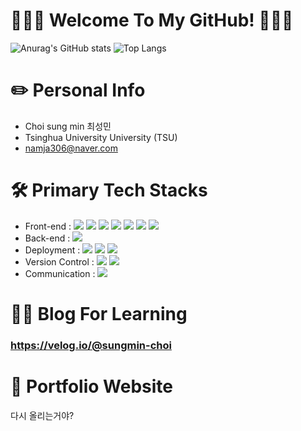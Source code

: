 # 🙋🏻‍♂️ Welcome To My GitHub! 🙋🏻‍♂️

![Anurag's GitHub stats](https://github-readme-stats-sand-six-91.vercel.app/api?username=sungmin-choi&show_icons=true&count_private=true&line_height=24&theme=dracula&hide=stars)
![Top Langs](https://github-readme-stats-sand-six-91.vercel.app/api/top-langs/?username=sungmin-choi&layout=compact&theme=dracula)

# ✏️ Personal Info

- Choi sung min 최성민
- Tsinghua University University (TSU)
- namja306@naver.com

# 🛠 Primary Tech Stacks

- Front-end : <span><img src="https://img.shields.io/badge/HTML-e34f26?style=flat&logo=html5&logoColor=white"/></span>
  <span><img src="https://img.shields.io/badge/CSS-1572b6?style=flat&logo=css3&logoColor=white"/></span>
  <span><img src="https://img.shields.io/badge/JavaScript-dbab09?style=flat&logo=javascript&logoColor=white"/></span>
  <span><img src="https://img.shields.io/badge/React-61dafb?style=flat&logo=react&logoColor=white"/></span>
  <span><img src="https://img.shields.io/badge/Redux-764abc?style=flat&logo=redux&logoColor=white"/></span>
  <span><img src="https://img.shields.io/badge/Saga-89d96d?style=flat&logo=redux-saga&logoColor=white"/></span>
  <span><img src="https://img.shields.io/badge/Next.js-000000?style=flat&logo=next-dot-js&logoColor=white"/></span><br/>
- Back-end :
  <span><img src="https://img.shields.io/badge/MySQL-007396?style=flat&logo=MySQL&logoColor=white"/></span><br/>
- Deployment :
  <span><img src="https://img.shields.io/badge/Netlify-00c7b7?style=flat&logo=netlify&logoColor=white"/></span>
   <span><img src="https://img.shields.io/badge/aws-00c7b7?style=flat&logo=aws&logoColor=white"/></span>
  <span><img src="https://img.shields.io/badge/Docker-2496ED?style=flat&logo=docker&logoColor=white"/></span><br/>
- Version Control : <span><img src="https://img.shields.io/badge/Git-f05032?style=flat&logo=git&logoColor=white"/></span>
  <span><img src="https://img.shields.io/badge/GitHub-181717?style=flat&logo=github&logoColor=white"/></span>
  <br/>
- Communication :
  <span><img src="https://img.shields.io/badge/Figma-f24e1e?style=flat&logo=figma&logoColor=white"/></span><br/>

# 👨‍💻 Blog For Learning

### https://velog.io/@sungmin-choi

# 🎯 Portfolio Website
다시 올리는거야?
